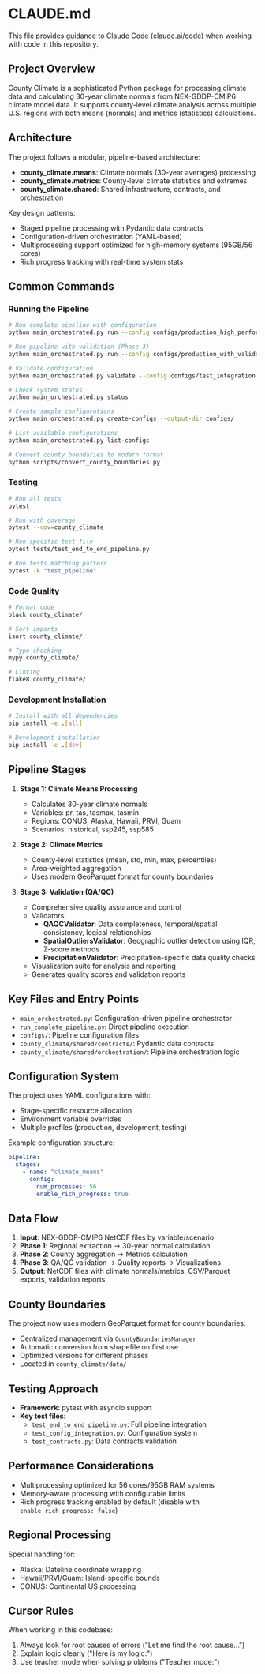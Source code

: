 # CLAUDE.md

This file provides guidance to Claude Code (claude.ai/code) when working with code in this repository.

## Project Overview

County Climate is a sophisticated Python package for processing climate data and calculating 30-year climate normals from NEX-GDDP-CMIP6 climate model data. It supports county-level climate analysis across multiple U.S. regions with both means (normals) and metrics (statistics) calculations.

## Architecture

The project follows a modular, pipeline-based architecture:

- **county_climate.means**: Climate normals (30-year averages) processing
- **county_climate.metrics**: County-level climate statistics and extremes  
- **county_climate.shared**: Shared infrastructure, contracts, and orchestration

Key design patterns:
- Staged pipeline processing with Pydantic data contracts
- Configuration-driven orchestration (YAML-based)
- Multiprocessing support optimized for high-memory systems (95GB/56 cores)
- Rich progress tracking with real-time system stats

## Common Commands

### Running the Pipeline

```bash
# Run complete pipeline with configuration
python main_orchestrated.py run --config configs/production_high_performance.yaml

# Run pipeline with validation (Phase 3)
python main_orchestrated.py run --config configs/production_with_validation.yaml

# Validate configuration
python main_orchestrated.py validate --config configs/test_integration.yaml

# Check system status
python main_orchestrated.py status

# Create sample configurations
python main_orchestrated.py create-configs --output-dir configs/

# List available configurations
python main_orchestrated.py list-configs

# Convert county boundaries to modern format
python scripts/convert_county_boundaries.py
```

### Testing

```bash
# Run all tests
pytest

# Run with coverage
pytest --cov=county_climate

# Run specific test file
pytest tests/test_end_to_end_pipeline.py

# Run tests matching pattern
pytest -k "test_pipeline"
```

### Code Quality

```bash
# Format code
black county_climate/

# Sort imports
isort county_climate/

# Type checking
mypy county_climate/

# Linting
flake8 county_climate/
```

### Development Installation

```bash
# Install with all dependencies
pip install -e .[all]

# Development installation
pip install -e .[dev]
```

## Pipeline Stages

1. **Stage 1: Climate Means Processing**
   - Calculates 30-year climate normals
   - Variables: pr, tas, tasmax, tasmin
   - Regions: CONUS, Alaska, Hawaii, PRVI, Guam
   - Scenarios: historical, ssp245, ssp585

2. **Stage 2: Climate Metrics**
   - County-level statistics (mean, std, min, max, percentiles)
   - Area-weighted aggregation
   - Uses modern GeoParquet format for county boundaries

3. **Stage 3: Validation (QA/QC)**
   - Comprehensive quality assurance and control
   - Validators:
     - **QAQCValidator**: Data completeness, temporal/spatial consistency, logical relationships
     - **SpatialOutliersValidator**: Geographic outlier detection using IQR, Z-score methods
     - **PrecipitationValidator**: Precipitation-specific data quality checks
   - Visualization suite for analysis and reporting
   - Generates quality scores and validation reports

## Key Files and Entry Points

- `main_orchestrated.py`: Configuration-driven pipeline orchestrator
- `run_complete_pipeline.py`: Direct pipeline execution
- `configs/`: Pipeline configuration files
- `county_climate/shared/contracts/`: Pydantic data contracts
- `county_climate/shared/orchestration/`: Pipeline orchestration logic

## Configuration System

The project uses YAML configurations with:
- Stage-specific resource allocation
- Environment variable overrides
- Multiple profiles (production, development, testing)

Example configuration structure:
```yaml
pipeline:
  stages:
    - name: "climate_means"
      config:
        num_processes: 56
        enable_rich_progress: true
```

## Data Flow

1. **Input**: NEX-GDDP-CMIP6 NetCDF files by variable/scenario
2. **Phase 1**: Regional extraction → 30-year normal calculation
3. **Phase 2**: County aggregation → Metrics calculation
4. **Phase 3**: QA/QC validation → Quality reports → Visualizations
5. **Output**: NetCDF files with climate normals/metrics, CSV/Parquet exports, validation reports

## County Boundaries

The project now uses modern GeoParquet format for county boundaries:
- Centralized management via `CountyBoundariesManager`
- Automatic conversion from shapefile on first use
- Optimized versions for different phases
- Located in `county_climate/data/`

## Testing Approach

- **Framework**: pytest with asyncio support
- **Key test files**:
  - `test_end_to_end_pipeline.py`: Full pipeline integration
  - `test_config_integration.py`: Configuration system
  - `test_contracts.py`: Data contracts validation

## Performance Considerations

- Multiprocessing optimized for 56 cores/95GB RAM systems
- Memory-aware processing with configurable limits
- Rich progress tracking enabled by default (disable with `enable_rich_progress: false`)

## Regional Processing

Special handling for:
- Alaska: Dateline coordinate wrapping
- Hawaii/PRVI/Guam: Island-specific bounds
- CONUS: Continental US processing

## Cursor Rules

When working in this codebase:
1. Always look for root causes of errors ("Let me find the root cause...")
2. Explain logic clearly ("Here is my logic:")
3. Use teacher mode when solving problems ("Teacher mode:")